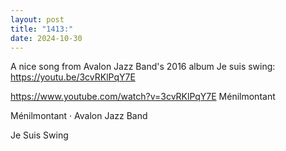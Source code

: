 ```yaml
---
layout: post
title: "1413:"
date: 2024-10-30
---
```


A nice song from Avalon Jazz Band's 2016 album Je suis swing:
https://youtu.be/3cvRKlPqY7E

https://www.youtube.com/watch?v=3cvRKlPqY7E
Ménilmontant

Ménilmontant · Avalon Jazz Band

Je Suis Swing
